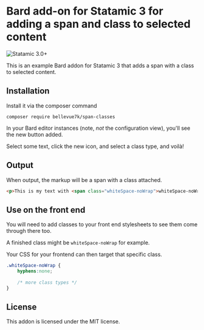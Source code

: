 # Bard add-on for Statamic 3 for adding a span and class to selected content

![Statamic 3.0+](https://img.shields.io/badge/Statamic-3.0+-FF269E?style=for-the-badge&link=https://statamic.com)

This is an example Bard addon for Statamic 3 that adds a span with a class to selected content.

## Installation

Install it via the composer command

```
composer require bellevue7k/span-classes
```

In your Bard editor instances (note, *not* the configuration view), you'll see the new button added.

Select some text, click the new icon, and select a class type, and voilà!

## Output

When output, the markup will be a span with a class attached.

```html
<p>This is my text with <span class="whiteSpace-noWrap">whiteSpace-noWrap</span> highlighted using the addon.</p>
```

## Use on the front end

You will need to add classes to your front end stylesheets to see them come through there too.

A finished class might be ``whiteSpace-noWrap`` for example.

Your CSS for your frontend can then target that specific class.

```scss
.whiteSpace-noWrap {
    hyphens:none;
        
    /* more class types */
}
```

## License

This addon is licensed under the MIT license.
